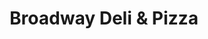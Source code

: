 ---
title: "Broadway Deli & Pizza"
url: /west-memphis/broadway-deli-und-pizza/
shop: Lebensmittel
---
